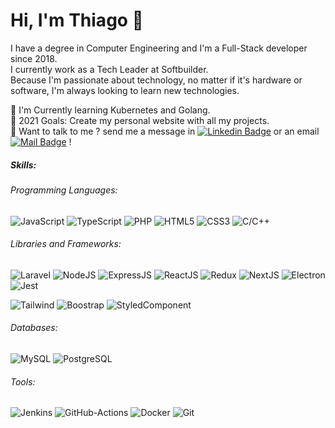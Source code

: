 # Hi, I'm Thiago 👋

I have a degree in Computer Engineering and I'm a Full-Stack developer since 2018.  
I currently work as a Tech Leader at Softbuilder.  
Because I'm passionate about technology, no matter if it's hardware or software, I'm always looking to learn new technologies.  

🌱 I'm Currently learning Kubernetes and Golang.  
🥅 2021 Goals: Create my personal website with all my projects.  
💬 Want to talk to me ? send me a message in [![Linkedin Badge](https://img.shields.io/badge/-LinkedIn-0A66C2?style=flat&logo=Linkedin&logoColor=white&link=https://www.linkedin.com/in/thiagotms/)](https://www.linkedin.com/in/thiagotms/) or an email [![Mail Badge](https://img.shields.io/badge/-Mail-EA4335?style=flat&logo=Gmail&logoColor=white&link=mailto:thiagomsales@hotmail.com)](mailto:thiagomsales@hotmail.com) !

##### Skills:
###### Programming Languages:
 ![JavaScript](https://img.shields.io/badge/-JavaScript-F7DF1E?logo=javascript&logoColor=white&style=flat) ![TypeScript](https://img.shields.io/badge/-TypeScript-3178C6?logo=typescript&logoColor=white&style=flat) ![PHP](https://img.shields.io/badge/-PHP-777BB4?logo=php&logoColor=white&style=flat) ![HTML5](https://img.shields.io/badge/-HTML5-E34F26?logo=html5&logoColor=white&style=flat) ![CSS3](https://img.shields.io/badge/-CSS3-1572B6?logo=CSS3&logoColor=white&style=flat) ![C/C++](https://img.shields.io/badge/-C/C++-00599C?logo=c&logoColor=white&style=flat)

###### Libraries and Frameworks:
![Laravel](https://img.shields.io/badge/-Laravel-FF2D20?logo=laravel&logoColor=white&style=flat) ![NodeJS](https://img.shields.io/badge/-NodeJS-339933?logo=node.js&logoColor=white&style=flat) ![ExpressJS](https://img.shields.io/badge/-ExpressJS-000000?logo=express&logoColor=white&style=flat) ![ReactJS](https://img.shields.io/badge/-ReactJS-61dafb?logo=react&logoColor=white&style=flat) ![Redux](https://img.shields.io/badge/-Redux-764ABC?logo=redux&logoColor=white&style=flat) ![NextJS](https://img.shields.io/badge/-NextJS-000000?logo=next.js&logoColor=white&style=flat)  ![Electron](https://img.shields.io/badge/-Electron-47848F?logo=electron&logoColor=white&style=flat) ![Jest](https://img.shields.io/badge/-Jest-C21325?logo=jest&logoColor=white&style=flat)

![Tailwind](https://img.shields.io/badge/-Tailwind-38B2AC?logo=tailwind-css&logoColor=white&style=flat) ![Boostrap](https://img.shields.io/badge/-Boostrap-7952B3?logo=bootstrap&logoColor=white&style=flat) ![StyledComponent](https://img.shields.io/badge/-Styled%20Components-DB7093?logo=styled-components&logoColor=white&style=flat)
###### Databases:
![MySQL](https://img.shields.io/badge/-MySQL-4479A1?logo=mysql&logoColor=white&style=flat) ![PostgreSQL](https://img.shields.io/badge/-PostgreSQL-336791?logo=postgresql&logoColor=white&style=flat)
###### Tools:
![Jenkins](https://img.shields.io/badge/-Jenkins-D24939?logo=jenkins&logoColor=white&style=flat) ![GitHub-Actions](https://img.shields.io/badge/-GitHub%20Actions-2088FF?logo=GitHub-Actions&logoColor=white&style=flat) ![Docker](https://img.shields.io/badge/-Docker-2496ED?logo=docker&logoColor=white&style=flat) ![Git](https://img.shields.io/badge/-Git-F05032?logo=git&logoColor=white&style=flat)
